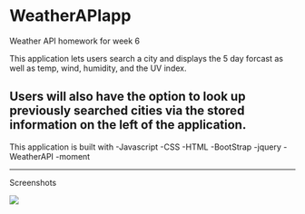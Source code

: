 # WeatherAPIapp
Weather API homework for week 6

This application lets users search a city and displays the 5 day forcast as well as temp, wind, humidity, and the UV index.

Users will also have the option to look up previously searched cities via the stored information on the left of the application.
-----------------------------------------------------------------------------------------------------------------------------------------------

This application is built with 
-Javascript
-CSS
-HTML
-BootStrap
-jquery
-WeatherAPI
-moment

------------------------------------------------------------------------------------------------------------------------------------------------

Screenshots

<img src="C:\Users\hunte\Desktop\VsCode\WeatherAPIapp\assets\js\Capture.JPG">


